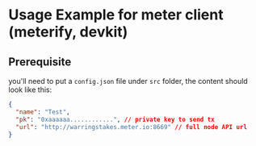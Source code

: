 # Usage Example for meter client (meterify, devkit)

## Prerequisite

you'll need to put a `config.json` file under `src` folder, the content should look like this:

```json
{
  "name": "Test",
  "pk": "0xaaaaaa............", // private key to send tx
  "url": "http://warringstakes.meter.io:8669" // full node API url
}
```
